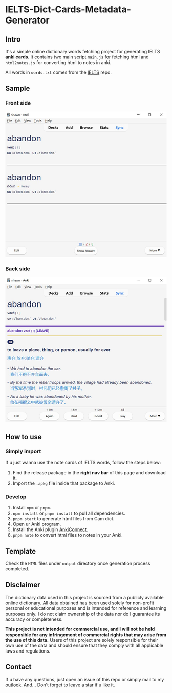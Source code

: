 # IELTS-Dict-Cards-Metadata-Generator

## Intro

It's a simple online dictionary words fetching project for generating IELTS **anki cards**. It contains two main script `main.js` for fetching html and `html2notes.js` for converting html to notes in anki.

All words in `words.txt` comes from the [IELTS](https://github.com/Quasimurdock/IELTS) repo.

## Sample

### Front side
![front](./img/front.jpg)

### Back side
![back](./img/back.jpg)

## How to use

### Simply import

If u just wanna use the note cards of IELTS words, follow the steps below:

1. Find the release package in the **right nav bar** of this page and download it.
2. Import the `.apkg` file inside that package to Anki.

### Develop

1. Install `npm` or `pnpm`.
2. `npm install` or `pnpm install` to pull all dependencies.
3. `pnpm start` to generate html files from Cam dict.
4. Open ur Anki program.
4. Install the Anki plugin [AnkiConnect](https://ankiweb.net/shared/info/2055492159).
5. `pnpm note` to convert html files to notes in your Anki.

## Template

Check the `HTML` files under `output` directory once generation process completed.

## Disclaimer

The dictionary data used in this project is sourced from a publicly available online dictionary. All data obtained has been used solely for non-profit personal or educational purposes and is intended for reference and learning purposes only. I do not claim ownership of the data nor do I guarantee its accuracy or completeness.

**This project is not intended for commercial use, and I will not be held responsible for any infringement of commercial rights that may arise from the use of this data.** Users of this project are solely responsible for their own use of the data and should ensure that they comply with all applicable laws and regulations.

## Contact
If u have any questions, just open an issue of this repo or simply mail to my [outlook](mailto:sh1wnt@outlook.com). And... Don't forget to leave a star if u like it.

